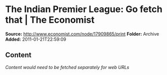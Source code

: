 # The Indian Premier League: Go fetch that | The Economist

**Source:** http://www.economist.com/node/17909865/print
**Folder:** Archive
**Added:** 2011-01-21T22:59:09




## Content
*Content would need to be fetched separately for web URLs*

